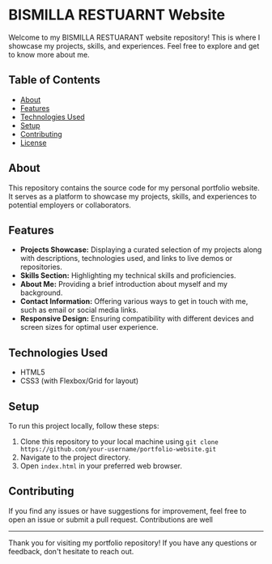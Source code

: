 # BISMILLA RESTUARNT  Website

Welcome to my BISMILLA RESTUARANT website repository! This is where I showcase my projects, skills, and experiences. Feel free to explore and get to know more about me.

## Table of Contents

- [About](#about)
- [Features](#features)
- [Technologies Used](#technologies-used)
- [Setup](#setup)
- [Contributing](#contributing)
- [License](#license)

## About

This repository contains the source code for my personal portfolio website. It serves as a platform to showcase my projects, skills, and experiences to potential employers or collaborators.

## Features

- **Projects Showcase:** Displaying a curated selection of my projects along with descriptions, technologies used, and links to live demos or repositories.
- **Skills Section:** Highlighting my technical skills and proficiencies.
- **About Me:** Providing a brief introduction about myself and my background.
- **Contact Information:** Offering various ways to get in touch with me, such as email or social media links.
- **Responsive Design:** Ensuring compatibility with different devices and screen sizes for optimal user experience.

## Technologies Used

- HTML5
- CSS3 (with Flexbox/Grid for layout)

## Setup

To run this project locally, follow these steps:

1. Clone this repository to your local machine using `git clone https://github.com/your-username/portfolio-website.git`
2. Navigate to the project directory.
3. Open `index.html` in your preferred web browser.

## Contributing

If you find any issues or have suggestions for improvement, feel free to open an issue or submit a pull request. Contributions are well

---

Thank you for visiting my portfolio repository! If you have any questions or feedback, don't hesitate to reach out.
